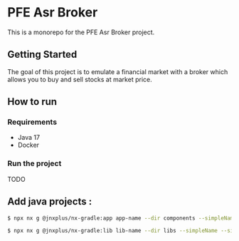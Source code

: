 # PFE Asr Broker

This is a monorepo for the PFE Asr Broker project.

## Getting Started

The goal of this project is to emulate a financial market with a broker which allows you to buy and sell stocks at market price.

## How to run

### Requirements

- Java 17
- Docker

### Run the project

TODO

## Add java projects :

```bash
$ npx nx g @jnxplus/nx-gradle:app app-name --dir components --simpleName --simplePackageName
```

```bash	
$ npx nx g @jnxplus/nx-gradle:lib lib-name --dir libs --simpleName --simplePackageName
```
